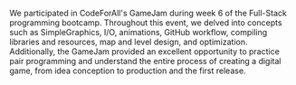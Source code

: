 We participated in CodeForAll's GameJam during week 6 of the Full-Stack programming bootcamp. Throughout this event, we delved into concepts such as SimpleGraphics, I/O, animations, GitHub workflow, compiling libraries and resources, map and level design, and optimization. Additionally, the GameJam provided an excellent opportunity to practice pair programming and understand the entire process of creating a digital game, from idea conception to production and the first release.
